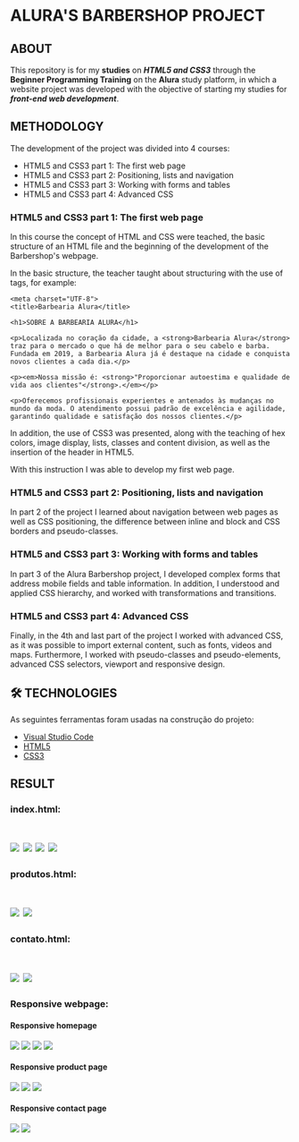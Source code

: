 # ALURA'S BARBERSHOP PROJECT

## ABOUT

This repository is for my **studies** on **_HTML5 and CSS3_** through the **Beginner Programming Training** on the **Alura** study platform, in which a website project was developed with the objective of starting my studies for **_front-end web development_**. 

## METHODOLOGY

The development of the project was divided into 4 courses: 

<!--ts-->
   * HTML5 and CSS3 part 1: The first web page
   * HTML5 and CSS3 part 2: Positioning, lists and navigation
   * HTML5 and CSS3 part 3: Working with forms and tables
   * HTML5 and CSS3 part 4: Advanced CSS
<!--te-->

### HTML5 and CSS3 part 1: The first web page

In this course the concept of HTML and CSS were teached, the basic structure of an HTML file and the beginning of the development of the Barbershop's webpage. 

In the basic structure, the teacher taught about structuring with the use of tags, for example: 

<!DOCTYPE html>

<html lang="pt-br">
    
    <meta charset="UTF-8">
    <title>Barbearia Alura</title>

    <h1>SOBRE A BARBEARIA ALURA</h1>

    <p>Localizada no coração da cidade, a <strong>Barbearia Alura</strong> traz para o mercado o que há de melhor para o seu cabelo e barba. Fundada em 2019, a Barbearia Alura já é destaque na cidade e conquista novos clientes a cada dia.</p>

    <p><em>Nossa missão é: <strong>"Proporcionar autoestima e qualidade de vida aos clientes"</strong>.</em></p>

    <p>Oferecemos profissionais experientes e antenados às mudanças no mundo da moda. O atendimento possui padrão de excelência e agilidade, garantindo qualidade e satisfação dos nossos clientes.</p>
    
</html>

In addition, the use of CSS3 was presented, along with the teaching of hex colors, image display, lists, classes and content division, as well as the insertion of the header in HTML5. 

With this instruction I was able to develop my first web page.

### HTML5 and CSS3 part 2: Positioning, lists and navigation

In part 2 of the project I learned about navigation between web pages as well as CSS positioning, the difference between inline and block and CSS borders and pseudo-classes.

### HTML5 and CSS3 part 3: Working with forms and tables

In part 3 of the Alura Barbershop project, I developed complex forms that address mobile fields and table information. In addition, I understood and applied CSS hierarchy, and worked with transformations and transitions. 

### HTML5 and CSS3 part 4: Advanced CSS

Finally, in the 4th and last part of the project I worked with advanced CSS, as it was possible to import external content, such as fonts, videos and maps. Furthermore, I worked with pseudo-classes and pseudo-elements, advanced CSS selectors, viewport and responsive design.

## 🛠 TECHNOLOGIES

As seguintes ferramentas foram usadas na construção do projeto:

- [Visual Studio Code](https://code.visualstudio.com/)
- [HTML5](https://html.com/)
- [CSS3](https://www.w3.org/Style/CSS/Overview.en.html)


## RESULT

### index.html:

<h1>
  <img src="index-1.png"/>
  <img src="index-2.png"/>
  <img src="index-3.png"/>
  <img src="index-4.png"/>
</h1>

### produtos.html:

<h1>
  <img src="produtos-1.png"/>
  <img src="produtos-2.png"/>
</h1>

### contato.html:

<h1>
  <img src="contato-1.png"/>
  <img src="contato-2.png"/>
</h1>


### Responsive webpage:

#### Responsive homepage
<img src="index-responsivo1.png"/>
<img src="index-responsivo2.png"/>
<img src="index-responsivo3.png"/>
<img src="index-responsivo4.png"/>

#### Responsive product page
<img src="produtos-responsivo1.png"/>
<img src="produtos-responsivo2.png"/>
<img src="produtos-responsivo3.png"/>


#### Responsive contact page
<img src="contato-responsivo1.png"/>
<img src="contato-responsivo2.png"/>